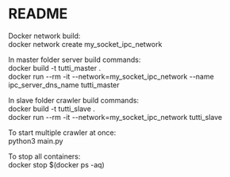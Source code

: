 # README

Docker network build:  
    docker network create my_socket_ipc_network  

In master folder server build commands:  
    docker build -t tutti_master .  
    docker run --rm -it --network=my_socket_ipc_network --name ipc_server_dns_name tutti_master  

In slave folder crawler build commands:  
    docker build -t tutti_slave .  
    docker run --rm -it --network=my_socket_ipc_network tutti_slave  

To start multiple crawler at once:  
    python3 main.py

To stop all containers:  
    docker stop $(docker ps -aq)
